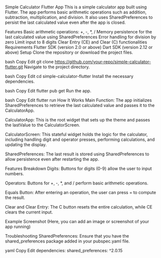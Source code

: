Simple Calculator Flutter App
This is a simple calculator app built using Flutter. The app performs basic arithmetic operations such as addition, subtraction, multiplication, and division. It also uses SharedPreferences to persist the last calculated value even after the app is closed.

Features
Basic arithmetic operations: +, -, *, /
Memory persistence for the last calculated value using SharedPreferences
Error handling for division by zero
Limit input to 8 digits
Clear Entry (CE) and Clear (C) functionalities
Requirements
Flutter SDK (version 2.0 or above)
Dart SDK (version 2.12 or above)
Setup
Clone the repository or download the project files.

bash
Copy
Edit
git clone https://github.com/your-repo/simple-calculator-flutter.git
Navigate to the project directory.

bash
Copy
Edit
cd simple-calculator-flutter
Install the necessary dependencies.

bash
Copy
Edit
flutter pub get
Run the app.

bash
Copy
Edit
flutter run
How It Works
Main Function: The app initializes SharedPreferences to retrieve the last calculated value and passes it to the CalculatorApp.

CalculatorApp: This is the root widget that sets up the theme and passes the lastValue to the CalculatorScreen.

CalculatorScreen: This stateful widget holds the logic for the calculator, including handling digit and operator presses, performing calculations, and updating the display.

SharedPreferences: The last result is stored using SharedPreferences to allow persistence even after restarting the app.

Features Breakdown
Digits: Buttons for digits (0-9) allow the user to input numbers.

Operators: Buttons for +, -, *, and / perform basic arithmetic operations.

Equals Button: After entering an operation, the user can press = to compute the result.

Clear and Clear Entry: The C button resets the entire calculation, while CE clears the current input.

Example Screenshot
(Here, you can add an image or screenshot of your app running)

Troubleshooting
SharedPreferences: Ensure that you have the shared_preferences package added in your pubspec.yaml file.

yaml
Copy
Edit
dependencies:
  shared_preferences: ^2.0.15
